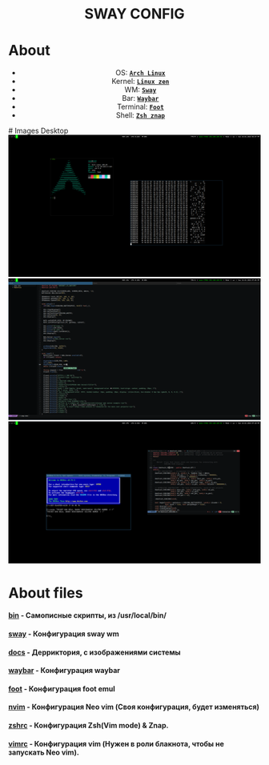 # <center>SWAY CONFIG</center>
# About 
<div style="text-align: center;">

 - OS: [**`Arch Linux`**](https://archlinux.org/)
 - Kernel: [**`Linux zen`**](https://github.com/zen-kernel/zen-kernel)
 - WM: [**`Sway`**](https://swaywm.org/)
 - Bar: [**`Waybar`**](https://github.com/Alexays/Waybar)
 - Terminal: [**`Foot`**](https://codeberg.org/dnkl/foot)
 - Shell: [**`Zsh znap`**](https://github.com/marlonrichert/zsh-snap)

</div>
# Images Desktop

<img src="docs/1.png" align="1" width="px">
<img src="docs/2.png" align="2" width="px">
<img src="docs/3.png" align="3" width="1000px">

# About files
#### [bin](bin) - Самописные скрипты, из /usr/local/bin/

#### [sway](config_files/config) - Конфигурация sway wm

#### [docs](docs) - Дерриктория, с изображениями системы

#### [waybar](config_files/waybar) - Конфигурация waybar

#### [foot](config_files/foot.ini) - Конфигурация foot emul

#### [nvim](config_files/init.lua) - Конфигурация Neo vim (Своя конфигурация, будет изменяться)

#### [zshrc](config_files/zshrc) - Конфигурация Zsh(Vim mode) & Znap.

#### [vimrc](config_files/vimrc) - Конфигурация vim (Нужен в роли блакнота, чтобы не запускать Neo vim).
